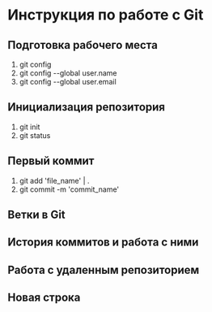 # Инструкция по работе с Git
## Подготовка рабочего места
1. git config
2. git config --global user.name
3. git config --global user.email
## Инициализация репозитория
1. git init
2. git status
## Первый коммит
1. git add 'file_name' | .
2. git commit -m 'commit_name'
## Ветки в Git
## История коммитов и работа с ними
## Работа с удаленным репозиторием
## Новая строка